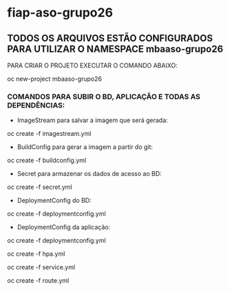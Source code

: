 # fiap-aso-grupo26

## TODOS OS ARQUIVOS ESTÃO CONFIGURADOS PARA UTILIZAR O NAMESPACE mbaaso-grupo26
PARA CRIAR O PROJETO EXECUTAR O COMANDO ABAIXO:

oc new-project mbaaso-grupo26

### COMANDOS PARA SUBIR O BD, APLICAÇÃO E TODAS AS DEPENDÊNCIAS:

- ImageStream para salvar a imagem que será gerada:

oc create -f imagestream.yml


- BuildConfig para gerar a imagem a partir do git:

oc create -f buildconfig.yml

- Secret para armazenar os dados de acesso ao BD:

oc create -f secret.yml

- DeploymentConfig do BD: 

oc create -f deploymentconfig.yml

- DeploymentConfig da aplicação: 

oc create -f deploymentconfig.yml

oc create -f hpa.yml

oc create -f service.yml

oc create -f route.yml




